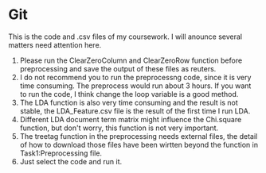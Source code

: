 # Git
This is the code and .csv files of my coursework. I will anounce several matters need attention here.

1. Please run the ClearZeroColumn and ClearZeroRow function before preprocessing and save the output of these files as reuters.
2. I do not recommend you to run the preprocessng code, since it is very time consuming. The preprocess would run about 3 hours.
   If you want to run the code, I think change the loop variable is a good method.
3. The LDA function is also very time consuming and the result is not stable, the LDA_Feature.csv file is the result of the first
   time I run LDA.
4. Different LDA document term matrix might influence the Chi.square function, but don't worry, this function is not very important.
5. The treetag function in the preprocessing needs external files, the detail of how to download those files have been wirtten beyond
   the function in Task1:Preprocessing file.
6. Just select the code and run it.
